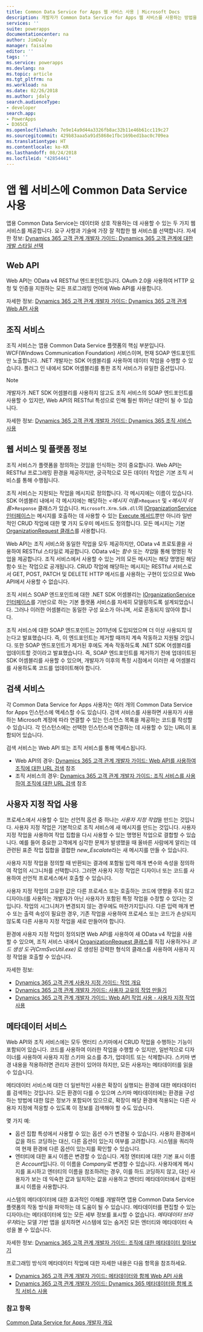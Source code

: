 ```yaml
---
title: Common Data Service for Apps 웹 서비스 사용 | Microsoft Docs
description: 개발자가 Common Data Service for Apps 웹 서비스를 사용하는 방법을 알아봅니다.
services: ''
suite: powerapps
documentationcenter: na
author: JimDaly
manager: faisalmo
editor: ''
tags: ''
ms.service: powerapps
ms.devlang: na
ms.topic: article
ms.tgt_pltfrm: na
ms.workload: na
ms.date: 02/26/2018
ms.author: jdaly
search.audienceType:
- developer
search.app:
- PowerApps
- D365CE
ms.openlocfilehash: 7e9e14a9d44a3326fb8ac32b11e46b61cc119c27
ms.sourcegitcommit: 429b83aaa5a91d5868e1fbc169bed1bac0c709ea
ms.translationtype: HT
ms.contentlocale: ko-KR
ms.lasthandoff: 08/24/2018
ms.locfileid: "42854441"
---
```

# <a name="use-common-data-service-for-apps-web-services"></a>앱 웹 서비스에 Common Data Service 사용 

앱용 Common Data Service는 데이터와 상호 작용하는 데 사용할 수 있는 두 가지 웹 서비스를 제공합니다. 요구 사항과 기술에 가장 잘 적합한 웹 서비스를 선택합니다. 자세한 정보: [Dynamics 365 고객 관계 개발자 가이드: Dynamics 365 고객 관계에 대한 개발 스타일 선택](/dynamics365/customer-engagement/developer/choose-development-style)

## <a name="web-api"></a>Web API
Web API는 OData v4 RESTful 엔드포인트입니다. OAuth 2.0을 사용하여 HTTP 요청 및 인증을 지원하는 모든 프로그래밍 언어에 Web API를 사용합니다.

자세한 정보: [Dynamics 365 고객 관계 개발자 가이드: Dynamics 365 고객 관계 Web API 사용](/dynamics365/customer-engagement/developer/use-microsoft-dynamics-365-web-api)

## <a name="organization-service"></a>조직 서비스

조직 서비스는 앱용 Common Data Service 플랫폼의 핵심 부분입니다. WCF(Windows Communication Foundation) 서비스이며, 현재 SOAP 엔드포인트만 노출합니다. .NET 개발자는 SDK 어셈블리를 사용하여 데이터 작업을 수행할 수 있습니다. 플러그 인 내에서 SDK 어셈블리를 통한 조직 서비스가 유일한 옵션입니다.
> [!NOTE]
> 개발자가 .NET SDK 어셈블리를 사용하지 않고도 조직 서비스의 SOAP 엔드포인트를 사용할 수 있지만, Web API의 RESTful 특성으로 인해 훨씬 뛰어난 대안이 될 수 있습니다.

자세한 정보: [Dynamics 365 고객 관계 개발자 가이드: Dynamics 365 조직 서비스 사용](/dynamics365/customer-engagement/developer/use-microsoft-dynamics-365-organization-service)

## <a name="about-the-web-services-and-the-platform"></a>웹 서비스 및 플랫폼 정보

조직 서비스가 플랫폼을 정의하는 것임을 인식하는 것이 중요합니다. Web API는 RESTful 프로그래밍 환경을 제공하지만, 궁극적으로 모든 데이터 작업은 기본 조직 서비스를 통해 수행됩니다. 

조직 서비스는 지원되는 작업을 메시지로 정의합니다. 각 메시지에는 이름이 있습니다. SDK 어셈블리 내에서 각 메시지에는 해당하는 *&lt;메시지 이름&gt;*`Request` 및 *&lt;메시지 이름&gt;*`Response` 클래스가 있습니다. `Microsoft.Xrm.Sdk.dll`의 [IOrganizationService 인터페이스](/dotnet/api/microsoft.xrm.sdk.iorganizationservice)는 메시지를 호출하는 데 사용할 수 있는 [Execute 메서드](/dotnet/api/microsoft.xrm.sdk.iorganizationservice.execute)뿐만 아니라 일반적인 CRUD 작업에 대한 몇 가지 도우미 메서드도 정의합니다. 모든 메시지는 기본 [OrganizationRequest 클래스](/dotnet/api/microsoft.xrm.sdk.organizationrequest)를 사용합니다.

Web API는 조직 서비스와 동일한 작업을 모두 제공하지만, OData v4 프로토콜을 사용하여 RESTful 스타일로 제공합니다. OData v4는 *함수* 또는 *작업*을 통해 명명된 작업을 제공합니다. 조직 서비스에서 사용할 수 있는 거의 모든 메시지는 해당 명명된 해당 함수 또는 작업으로 공개됩니다. CRUD 작업에 해당하는 메시지는 RESTful 서비스로서 GET, POST, PATCH 및 DELETE HTTP 메서드를 사용하는 구현이 있으므로 Web API에서 사용할 수 없습니다.

조직 서비스 SOAP 엔드포인트에 대한 .NET SDK 어셈블리는 [IOrganizationService 인터페이스](/dotnet/api/microsoft.xrm.sdk.iorganizationservice)를 기반으로 하는 기본 플랫폼 서비스를 자세히 모델링하도록 설계되었습니다. 그러나 이러한 어셈블리는 동일한 구성 요소가 아니며, 서로 혼동되지 않아야 합니다. 

조직 서비스에 대한 SOAP 엔드포인트는 2011년에 도입되었으며 더 이상 사용되지 않는다고 발표했습니다. 즉, 이 엔드포인트는 제거할 때까지 계속 작동하고 지원될 것입니다. 또한 SOAP 엔드포인트가 제거된 후에도 계속 작동하도록 .NET SDK 어셈블리를 업데이트할 것이라고 발표했습니다. 즉, SOAP 엔드포인트를 제거하기 전에 업데이트된 SDK 어셈블리를 사용할 수 있으며, 개발자가 이후의 특정 시점에서 이러한 새 어셈블리를 사용하도록 코드를 업데이트해야 합니다.

## <a name="discovery-services"></a>검색 서비스

각 Common Data Service for Apps 사용자는 여러 개의 Common Data Service for Apps 인스턴스에 액세스할 수도 있습니다. 검색 서비스를 사용하면 사용자가 사용하는 Microsoft 계정에 따라 연결할 수 있는 인스턴스 목록을 제공하는 코드를 작성할 수 있습니다. 각 인스턴스에는 선택한 인스턴스에 연결하는 데 사용할 수 있는 URL이 포함되어 있습니다. 

검색 서비스는 Web API 또는 조직 서비스를 통해 액세스됩니다.

- Web API의 경우: [Dynamics 365 고객 관계 개발자 가이드: Web API를 사용하여 조직에 대한 URL 검색](/dynamics365/customer-engagement/developer/webapi/discover-url-organization-web-api) 참조
- 조직 서비스의 경우: [Dynamics 365 고객 관계 개발자 가이드: 조직 서비스를 사용하여 조직에 대한 URL 검색](/dynamics365/customer-engagement/developer/org-service/discover-url-organization-organization-service) 참조

## <a name="use-custom-actions"></a>사용자 지정 작업 사용

프로세스에서 사용할 수 있는 선언적 옵션 중 하나는 *사용자 지정 작업*을 만드는 것입니다. 사용자 지정 작업은 기본적으로 조직 서비스에 새 메시지를 만드는 것입니다. 사용자 지정 작업을 사용하여 작업 집합을 다시 사용할 수 있는 명명된 작업으로 결합할 수 있습니다. 예를 들어 중요한 고객에게 심각한 문제가 발생했을 때 올바른 사람에게 알리는 데 관련된 표준 작업 집합을 결합한 *new_Escalate*라는 새 메시지를 만들 수 있습니다.

사용자 지정 작업을 정의할 때 반환되는 결과에 포함될 입력 매개 변수와 속성을 정의하여 작업의 시그니처를 선택합니다. 그러면 사용자 지정 작업은 디자이너 또는 코드를 사용하여 선언적 프로세스에서 호출할 수 있습니다. 

사용자 지정 작업의 고유한 값은 다른 프로세스 또는 호출하는 코드에 영향을 주지 않고 디자이너를 사용하는 개발자가 아닌 사용자가 포함된 특정 작업을 수정할 수 있다는 것입니다.  작업의 시그니처가 변경되지 않는 경우에도 마찬가지입니다. 다른 입력 매개 변수 또는 출력 속성이 필요한 경우, 기존 작업을 사용하여 프로세스 또는 코드가 손상되지 않도록 다른 사용자 지정 작업을 새로 만들어야 합니다.

환경에 사용자 지정 작업이 정의되면 Web API를 사용하여 새 OData v4 작업을 사용할 수 있으며, 조직 서비스 내에서 [OrganizationRequest 클래스](/dotnet/api/microsoft.xrm.sdk.organizationrequest)를 직접 사용하거나 *코드 생성 도구(CrmSvcUtil.exe)* 로 생성된 강력한 형식의 클래스를 사용하여 사용자 지정 작업을 호출할 수 있습니다.

자세한 정보: 
- [Dynamics 365 고객 관계 사용자 지정 가이드: 작업 개요](/dynamics365/customer-engagement/customize/actions)
- [Dynamics 365 고객 관계 개발자 가이드: 사용자 고유의 작업 만들기](/dynamics365/customer-engagement/developer/create-own-actions)
- [Dynamics 365 고객 관계 개발자 가이드: Web API 작업 사용 - 사용자 지정 작업 사용](/dynamics365/customer-engagement/developer/webapi/use-web-api-actions#use-a-custom-action)

## <a name="metadata-services"></a>메타데이터 서비스

Web API와 조직 서비스에는 모두 엔터티 스키마에서 CRUD 작업을 수행하는 기능이 포함되어 있습니다. 코드를 사용하여 이러한 작업을 수행할 수 있지만, 일반적으로 디자이너를 사용하여 사용자 지정 스키마 요소를 추가, 업데이트 또는 삭제합니다. 스키마 변경 내용을 적용하려면 관리자 권한이 있어야 하지만, 모든 사용자는 메타데이터를 읽을 수 있습니다.

메타데이터 서비스에 대한 더 일반적인 사용은 확장이 실행되는 환경에 대한 메타데이터를 검색하는 것입니다. 모든 환경이 다를 수 있으며 스키마 메타데이터에는 환경을 구성하는 방법에 대한 많은 정보가 포함되어 있으므로, 확장이 해당 환경에 적용되는 다른 사용자 지정에 적응할 수 있도록 이 정보를 검색해야 할 수도 있습니다.

몇 가지 예:
- 옵션 집합 특성에서 사용할 수 있는 옵션 수가 변경될 수 있습니다. 사용자 환경에서 값을 하드 코딩하는 대신, 다른 옵션이 있는지 여부를 고려합니다. 시스템을 쿼리하여 현재 환경에 다른 옵션이 있는지를 확인할 수 있습니다.
- 엔터티에 대한 표시 이름은 변경할 수 있습니다. 계정 엔터티에 대한 기본 표시 이름은 *Account*입니다. 이 이름을 *Company*로 변경할 수 있습니다. 사용자에게 메시지를 표시하고 엔터티의 이름을 참조하려는 경우, 이를 하드 코딩하지 않고, 대신 사용자가 보는 데 익숙한 값과 일치하는 값을 사용하고 엔터티 메타데이터에서 검색된 표시 이름을 사용합니다.

시스템의 메타데이터에 대한 효과적인 이해를 개발하면 앱용 Common Data Service 플랫폼의 작동 방식을 파악하는 데 도움이 될 수 있습니다. 메타데이터를 편집할 수 있는 디자이너는 메타데이터에 있는 모든 세부 정보를 표시할 수 없습니다. *메타데이터 브라우저*라는 모델 기반 앱을 설치하면 시스템에 있는 숨겨진 모든 엔터티와 메타데이터 속성을 볼 수 있습니다. 

자세한 정보: [Dynamics 365 고객 관계 개발자 가이드: 조직에 대한 메타데이터 찾아보기](/dynamics365/customer-engagement/developer/browse-your-metadata)

프로그래밍 방식의 메타데이터 작업에 대한 자세한 내용은 다음 항목을 참조하세요.
- [Dynamics 365 고객 관계 개발자 가이드: 메타데이터와 함께 Web API 사용](/dynamics365/customer-engagement/developer/webapi/use-web-api-metadata)
- [Dynamics 365 고객 관계 개발자 가이드: Dynamics 365 메타데이터와 함께 조직 서비스 사용](/dynamics365/customer-engagement/developer/org-service/use-organization-service-metadata)
 
### <a name="see-also"></a>참고 항목

[Common Data Service for Apps 개발자 개요](overview.md)

